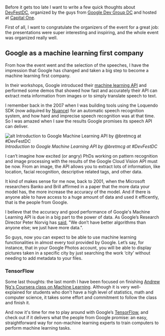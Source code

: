 Before it gets too late I want to write a few quick thoughts about [DevFestDC](http://www.devfestdc.org/), organized by the guys from [Google Dev Group DC](https://twitter.com/gdevdc) and hosted at [Capital One](https://www.capitalone.com/).

First of all, I want to congratulate the organizers of the event for a great job: the presentations were super interesting and inspiring, and the whole event was organized really well.


## Google as a machine learning first company

From how the event went and the selection of the speeches, I have the impression that Google has changed and taken a big step to become a machine learning first company.

In their workshops, Google introduced their [machine learning API](https://cloud.google.com/products/machine-learning/) and performed some demos that showed how fast and accurately their API can extract meta information from images or to simply translate speech to text.

I remember back in the 2007 when I was building tools using the Loquendo SDK (now adquired by [Nuance](http://www.nuance.com/for-business/automatic-speech-recognition/index.htm)) for an automatic speech recognition system, and how hard and imprecise speech recognition was at that time. So I was amazed when I saw the results Google promises its speech API can deliver.


![alt Introduction to Google Machine Learning API by @bretmcg at #DevFestDC](https://pbs.twimg.com/media/CtH8U_yWcAAjzGV.jpg:small)
*Introduction to Google Machine Learning API by @bretmcg at #DevFestDC*


I can’t imagine how excited (or angry) PhDs working on pattern recognition and image processing with the results of the Google Cloud Vision API must be now. From an image, the API allows you to extract lots of information, like location, facial recognition, descriptive related tags, and other data.

It kind of makes sense for me now, back to 2001, when the Microsoft researchers Banko and Brill affirmed in a paper that the more data your model has, the more increase the accuracy of the model. And if there is anyone able to have access to a huge amount of data and used it efficently, that is the people from Google.

I believe that the accuracy and good performance of Google's Machine Learning API is due in a big part to the power of data. As Google’s Research Director Peter Norvig has [said](http://www.forbes.com/forbes/welcome/?toURL=http://www.forbes.com/sites/scottcleland/2011/10/03/googles-infringenovation-secrets/&refURL=&referrer=#7851ba71373d), "We don’t have better algorithms than anyone else; we just have more data.".

So guys, now you can expect to be able to use machine learning functionalities in almost every tool provided by Google. Let’s say, for instance, that in your Google Photos account, you will be able to display pictures taken in a specific city by just searching the work ‘city’ without needing to add metadata to your files.


### TensorFlow

Some last thoughts: the last month I have been focused on finishing [Andrew Ng's Coursera class on Machine Learning](https://www.coursera.org/learn/machine-learning). Although it is very well-explained for students who don't have a high level of statistics, math and computer science, it takes some effort and commitment to follow the class and finish it.

And now it's time for me to play around with Google’s [TensorFlow](https://www.tensorflow.org), and check out if it delivers what the people from Google promise: an easy, straightforward way for non-machine learning experts to train computers to perform machine learning tasks.

